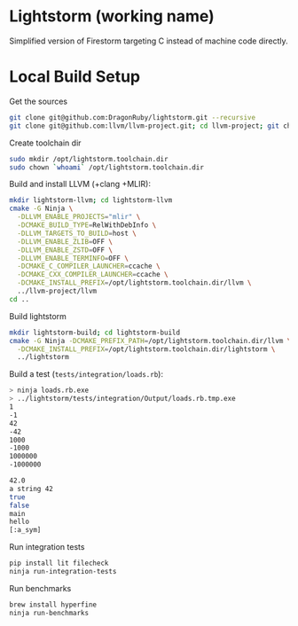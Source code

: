 # Lightstorm (working name)

Simplified version of Firestorm targeting C instead of machine code directly.

# Local Build Setup

Get the sources

```bash
git clone git@github.com:DragonRuby/lightstorm.git --recursive
git clone git@github.com:llvm/llvm-project.git; cd llvm-project; git checkout 256200732111afd03bb7437564f3a3d77c0ec3f5
```

Create toolchain dir

```bash
sudo mkdir /opt/lightstorm.toolchain.dir
sudo chown `whoami` /opt/lightstorm.toolchain.dir
```

Build and install LLVM (+clang +MLIR):

```bash
mkdir lightstorm-llvm; cd lightstorm-llvm
cmake -G Ninja \
  -DLLVM_ENABLE_PROJECTS="mlir" \
  -DCMAKE_BUILD_TYPE=RelWithDebInfo \
  -DLLVM_TARGETS_TO_BUILD=host \
  -DLLVM_ENABLE_ZLIB=OFF \
  -DLLVM_ENABLE_ZSTD=OFF \
  -DLLVM_ENABLE_TERMINFO=OFF \
  -DCMAKE_C_COMPILER_LAUNCHER=ccache \
  -DCMAKE_CXX_COMPILER_LAUNCHER=ccache \
  -DCMAKE_INSTALL_PREFIX=/opt/lightstorm.toolchain.dir/llvm \
  ../llvm-project/llvm
cd ..
```

Build lightstorm

```bash
mkdir lightstorm-build; cd lightstorm-build
cmake -G Ninja -DCMAKE_PREFIX_PATH=/opt/lightstorm.toolchain.dir/llvm \
  -DCMAKE_INSTALL_PREFIX=/opt/lightstorm.toolchain.dir/lightstorm \
  ../lightstorm
```

Build a test (`tests/integration/loads.rb`):

```bash
> ninja loads.rb.exe
> ../lightstorm/tests/integration/Output/loads.rb.tmp.exe
1
-1
42
-42
1000
-1000
1000000
-1000000

42.0
a string 42
true
false
main
hello
[:a_sym]
```

Run integration tests

```bash
pip install lit filecheck
ninja run-integration-tests
```

Run benchmarks

```bash
brew install hyperfine
ninja run-benchmarks
```
